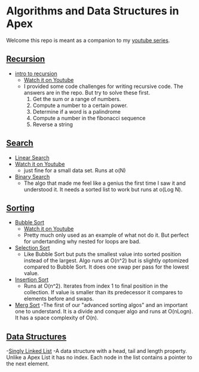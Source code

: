 # Algorithms and Data Structures in Apex

Welcome this repo is meant as a companion to
my [youtube series](https://www.youtube.com/playlist?list=PLdt84CMzTQBbon-6Oy2a_rIsOyzMTrjnn).

## [Recursion](https://github.com/bdJohnson72/Algorithms_And_Data_Structures_In_Apex/tree/master/force-app/main/default/classes/recursion)

- [intro to recursion](https://github.com/bdJohnson72/Algorithms_And_Data_Structures_In_Apex/tree/master/force-app/main/default/classes/recursion)
  - [Watch it on Youtube](https://www.youtube.com/watch?v=4xpg0NnS90w&list=PLdt84CMzTQBbon-6Oy2a_rIsOyzMTrjnn&index=2)
  - I provided some code challenges for writing recursive code. The answers are in the repo. But try to solve these first.
    1. Get the sum or a range of numbers.
    2. Compute a number to a certain power.
    3. Determine if a word is a palindrome
    4. Compute a number in the fibonacci sequence
    5. Reverse a string

## [Search](https://github.com/bdJohnson72/Algorithms_And_Data_Structures_In_Apex/tree/master/force-app/main/default/classes/search)

- [Linear Search](https://github.com/bdJohnson72/Algorithms_And_Data_Structures_In_Apex/blob/master/force-app/main/default/classes/search/LinearSearch.cls)
- [Watch it on Youtube](https://www.youtube.com/watch?v=a8kPwN3b8vk&lc=UgyJwVycuT5JKGj2oil4AaABAg.9XH1gpNj-C-9XHPnpyVIUZ)
  - just fine for a small data set. Runs at o(N)
- [Binary Search](https://github.com/bdJohnson72/Algorithms_And_Data_Structures_In_Apex/blob/master/force-app/main/default/classes/search/BinarySearch.cls)
  - The algo that made me feel like a genius the first time I saw it and understood it. It needs a sorted list to work
    but runs at o(Log N).

## [Sorting](https://github.com/bdJohnson72/Algorithms_And_Data_Structures_In_Apex/tree/master/force-app/main/default/classes/sorting)

- [Bubble Sort](https://github.com/bdJohnson72/Algorithms_And_Data_Structures_In_Apex/blob/master/force-app/main/default/classes/sorting/BubbleSort.cls)
  - [Watch it on Youtube](https://youtu.be/KJVDLgfzCL8)
  - Pretty much only used as an example of what not do it. But perfect for undertanding why nested for loops are bad.
- [Selection Sort](https://github.com/bdJohnson72/Algorithms_And_Data_Structures_In_Apex/blob/master/force-app/main/default/classes/sorting/SelectionSort.cls)
  - Like Bubble Sort but puts the smallest value into sorted position instead of the largest. Algo runs at O(n^2) but is
    slightly optomized compared to Bubble Sort. It does one swap per pass for the lowest value.
- [Insertion Sort](https://github.com/bdJohnson72/Algorithms_And_Data_Structures_In_Apex/blob/master/force-app/main/default/classes/sorting/InsertionSort.cls)
  - Runs at O(n^2). Iterates from index 1 to final position in the collection. If value is smaller than its predecessor
    it compares to elements before and swaps.
- [Merg Sort](https://github.com/bdJohnson72/Algorithms_And_Data_Structures_In_Apex/blob/master/force-app/main/default/classes/sorting/MergeSort.cls)
  -The first of our "advanced sorting algos" and an important one to understand. It is a divide and conquer algo and runs at O(nLogn). It has a space complexity of O(n).

## [Data Structures]()

-[Singly Linked List]()
-A data structure with a head, tail and length property. Unlike a Apex List it has no index. Each node in the list
contains a pointer to the next element.
